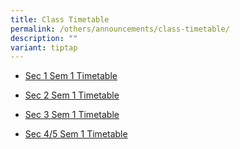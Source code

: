 ```yaml
---
title: Class Timetable
permalink: /others/announcements/class-timetable/
description: ""
variant: tiptap
---
```

<ul data-tight="true" class="tight">
<li>
<p><a href="/files/2025/Timetable/2025sem1_timetable_sec1.pdf" rel="noopener noreferrer nofollow" target="_blank">Sec 1 Sem 1 Timetable</a>
</p>
</li>
<li>
<p><a href="/files/2025/Timetable/2025sem1_timetable_sec2.pdf" rel="noopener noreferrer nofollow" target="_blank">Sec 2 Sem 1 Timetable</a>
</p>
</li>
<li>
<p><a href="/files/2025/Timetable/2025sem1_timetable_sec3.pdf" rel="noopener noreferrer nofollow" target="_blank">Sec 3 Sem 1 Timetable</a>
</p>
</li>
<li>
<p><a href="/files/2025/Timetable/2025sem1_timetable_sec4_and_5.pdf" rel="noopener noreferrer nofollow" target="_blank">Sec 4/5 Sem 1 Timetable</a>
</p>
</li>
</ul>
<p></p>